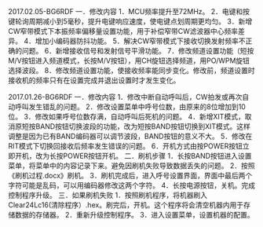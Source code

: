 2017.02.05-BG6RDF
一．修改内容
1．MCU频率提升至72MHz。
2．电键和按键轮询周期减小到5毫秒，提升电键响应速度，使电键点划周期更均匀。
3．新增CW窄带模式下本振频率偏移量设置功能，用于补偿窄带CW滤波器中心频率差异。
4．增加小编码器防抖功能。
5．解决CW窄带模式下接收切换发射频率不正确的问题。
6．新增接收信号和发射信号平滑功能。
7．修改频道设置功能（短按M/V按钮进入频道模式，长按M/V按钮），用CH旋钮选择频道，用PO/WPM旋钮选择波段。
8．修改频道设置功能，使接收频率能同步变化。修改前，频道设置时接收机的频率只有在设置完成并退出设置时才发生变化。

2017.01.26-BG6RDF
一．修改内容
1．修改中断自动呼叫后，CW拍发或再次自动呼叫发生错乱的问题。
2．修改设置菜单中呼号位数，由原来的8位增加到10位。
3．修改如果呼号位数存满，自动呼叫后死机的问题。
4．新增XIT模式，取消原短按BAND按钮切换波段的功能，改为短按BAND按钮切换到XIT模式。这样调整是因为已有BAND编码器可以调节波段，BAND按钮的意义不大。
5．修改在RIT模式下切换回接收后频率发生错误的问题。
6．开机方式由按POWER按钮立即开机，改为长按POWER按钮开机。
二．刷机步骤
1．长按BAND按钮进入设置菜单，将菜单中的内容记录下来。避免因刷机失败导致数据丢失的问题。
2．按照《刷机过程.docx》刷机。
3．刷机完成后，进入呼号设置界面，界面中最后两个字符可能是乱码，可以用编码器修改这两个字符。
4．长按电源按钮，关机。完成控制程序升级。
三．如果刷机失败
1．按照刷机程序，将机器刷入Clear24Lc16(清除程序）.hex。刷完后，开机。这个程序将会清空机器内用于存储数据的存储器。
2．重新升级控制程序。
3．进入设置菜单，设置机器的配置。
